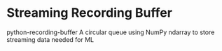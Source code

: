 # Streaming Recording Buffer
python-recording-buffer
A circular queue using NumPy ndarray to store streaming data needed for ML
